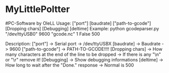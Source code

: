 # MyLittlePoltter

#PC-Software by OleLL
Usage: ["port"] [baudrate] ["path-to-gcode"] [Dropping chars] [Debugging] [deltime]
Example: <sudo> python gcodeparser.py "/dev/ttyUSB0" 9600 "gcode.nc" 1 False 500

Description:
["port"] -> Serial port -> /dev/ttyUSBX
[baudrate] -> Baudrate -> 9600
["path-to-gcode"] -> PATH-TO-GCODE!!!!
[Dropping chars] -> How many characters at the end of the line to be dropped -> If there is any "\n" or "\r" remove it!
[Debugging] -> Show debugging informations
[deltime] -> How long to wait after the "Done." response -> Normal is 500

